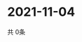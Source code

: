 # 2021-11-04
  共 0条

  <!-- BEGIN -->
  <!-- 最后更新时间Thu Nov 04 2021 20:03:25 GMT+0000 (Coordinated Universal Time) -->
  
  <!-- END -->
  
  